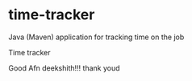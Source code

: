 # time-tracker
Java (Maven) application for tracking time on the job

Time tracker

Good Afn deekshith!!!
thank youd

